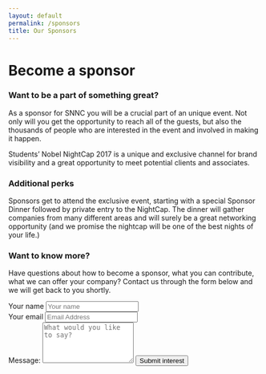 ```yaml
---
layout: default
permalink: /sponsors
title: Our Sponsors
---
```

<div class="sponsor-bg">
	<div class="container">
		<div class="text-block">
			<div class="header-block">
				<h1>
					Become a sponsor
				</h1>
				<h3>
					Want to be a part of something great? 
				</h3>
			</div>
			<p>
				As a sponsor for SNNC you will be a crucial part of an unique event. Not only will you get the opportunity to reach all of the guests, but also the thousands of people who are interested in the event and involved in making it happen. 
			</p>
			<p>
				Students’ Nobel NightCap 2017 is a unique and exclusive channel for brand visibility and a great opportunity to meet potential clients and associates.
			</p>
			<h3>
				Additional perks
			</h3>
			<p>
				Sponsors get to attend the exclusive event, starting with a special Sponsor Dinner followed by private entry to the NightCap. The dinner will gather companies from many different areas and will surely be a great networking opportunity (and we promise the nightcap will be one of the best nights of your life.)
			</p>
			<h3>
				Want to know more? 
			</h3>
			<p>
				Have questions about how to become a sponsor, what you can contribute, what we can offer your company? Contact us through the form below and we will get back to you shortly.
			</p>
		</div>	
	</div>
	<div class="sponsor-form">
		<div class="container">
			<div class="text-block">
				<form action="https://formspree.io/karin.karlow@snnc.se" method="POST">
		  	<div class="form-block">
		  		<div class="input-block">
		  			<label for="name">Your name</label>
		      <input type="text" name="name" placeholder="Your name">
		  		</div>
		  		<div class="input-block">
		  			<label for="email">Your email</label>
		  			<input type="email" name="email" placeholder="Email Address">
		  		</div>
		  		<div class="input-block">
		  			<label for="content">Message:</label>
		  			<textarea type="text" value="message" name="content" rows="5" placeholder="What would you like to say?"></textarea>
			    	<button type="submit">Submit interest</button>	
		  		</div>			    
		  	</div>
		  </form>
			</div>
		</div>
		</div>
</div>